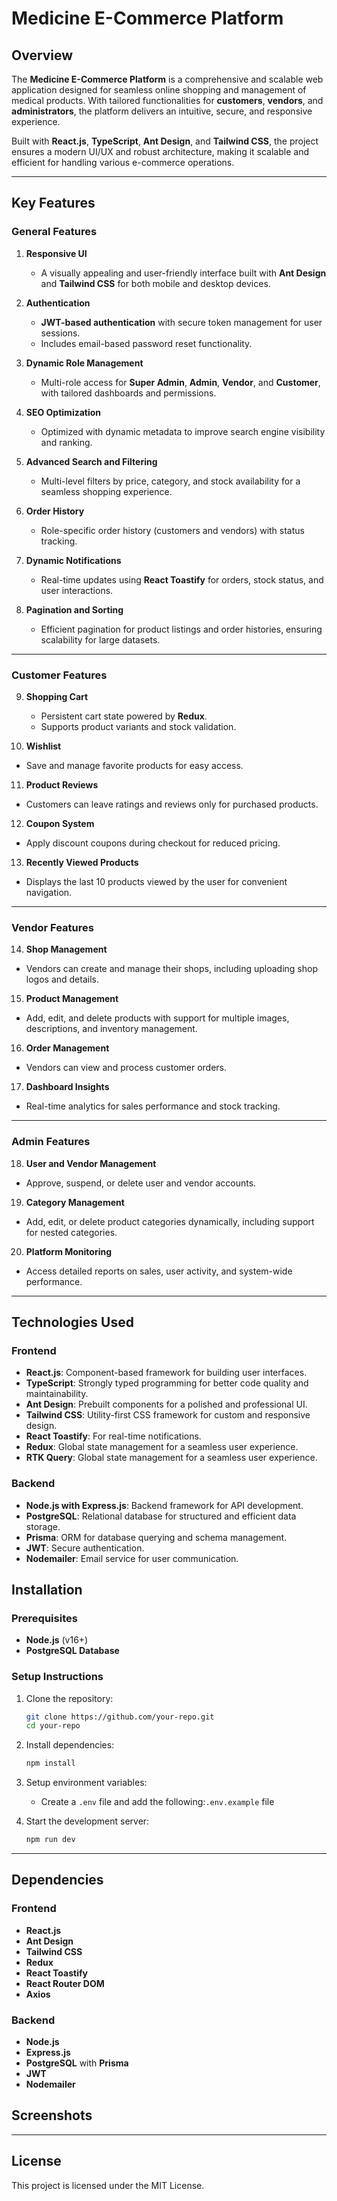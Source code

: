 # Medicine E-Commerce Platform

## Overview

The **Medicine E-Commerce Platform** is a comprehensive and scalable web application designed for seamless online shopping and management of medical products. With tailored functionalities for **customers**, **vendors**, and **administrators**, the platform delivers an intuitive, secure, and responsive experience.

Built with **React.js**, **TypeScript**, **Ant Design**, and **Tailwind CSS**, the project ensures a modern UI/UX and robust architecture, making it scalable and efficient for handling various e-commerce operations.

---

## Key Features

### General Features

1. **Responsive UI**

   - A visually appealing and user-friendly interface built with **Ant Design** and **Tailwind CSS** for both mobile and desktop devices.

2. **Authentication**

   - **JWT-based authentication** with secure token management for user sessions.
   - Includes email-based password reset functionality.

3. **Dynamic Role Management**

   - Multi-role access for **Super Admin**, **Admin**, **Vendor**, and **Customer**, with tailored dashboards and permissions.

4. **SEO Optimization**

   - Optimized with dynamic metadata to improve search engine visibility and ranking.

5. **Advanced Search and Filtering**

   - Multi-level filters by price, category, and stock availability for a seamless shopping experience.

6. **Order History**

   - Role-specific order history (customers and vendors) with status tracking.

7. **Dynamic Notifications**

   - Real-time updates using **React Toastify** for orders, stock status, and user interactions.

8. **Pagination and Sorting**
   - Efficient pagination for product listings and order histories, ensuring scalability for large datasets.

---

### Customer Features

9. **Shopping Cart**

   - Persistent cart state powered by **Redux**.
   - Supports product variants and stock validation.

10. **Wishlist**

- Save and manage favorite products for easy access.

11. **Product Reviews**

- Customers can leave ratings and reviews only for purchased products.

12. **Coupon System**

- Apply discount coupons during checkout for reduced pricing.

13. **Recently Viewed Products**

- Displays the last 10 products viewed by the user for convenient navigation.

---

### Vendor Features

14. **Shop Management**

- Vendors can create and manage their shops, including uploading shop logos and details.

15. **Product Management**

- Add, edit, and delete products with support for multiple images, descriptions, and inventory management.

16. **Order Management**

- Vendors can view and process customer orders.

17. **Dashboard Insights**

- Real-time analytics for sales performance and stock tracking.

---

### Admin Features

18. **User and Vendor Management**

- Approve, suspend, or delete user and vendor accounts.

19. **Category Management**

- Add, edit, or delete product categories dynamically, including support for nested categories.

20. **Platform Monitoring**

- Access detailed reports on sales, user activity, and system-wide performance.

---

## Technologies Used

### Frontend

- **React.js**: Component-based framework for building user interfaces.
- **TypeScript**: Strongly typed programming for better code quality and maintainability.
- **Ant Design**: Prebuilt components for a polished and professional UI.
- **Tailwind CSS**: Utility-first CSS framework for custom and responsive design.
- **React Toastify**: For real-time notifications.
- **Redux**: Global state management for a seamless user experience.
- **RTK Query**: Global state management for a seamless user experience.

### Backend

- **Node.js with Express.js**: Backend framework for API development.
- **PostgreSQL**: Relational database for structured and efficient data storage.
- **Prisma**: ORM for database querying and schema management.
- **JWT**: Secure authentication.
- **Nodemailer**: Email service for user communication.

## Installation

### Prerequisites

- **Node.js** (v16+)
- **PostgreSQL Database**

### Setup Instructions

1. Clone the repository:

   ```bash
   git clone https://github.com/your-repo.git
   cd your-repo
   ```

2. Install dependencies:

   ```bash
   npm install
   ```

3. Setup environment variables:

   - Create a `.env` file and add the following:`.env.example` file

4. Start the development server:
   ```bash
   npm run dev
   ```

---

## Dependencies

### Frontend

- **React.js**
- **Ant Design**
- **Tailwind CSS**
- **Redux**
- **React Toastify**
- **React Router DOM**
- **Axios**

### Backend

- **Node.js**
- **Express.js**
- **PostgreSQL** with **Prisma**
- **JWT**
- **Nodemailer**

## Screenshots

<!-- _Add screenshots of key pages here (e.g., Home Page, Product Details Page, Vendor Dashboard)._ -->

---

## License

This project is licensed under the MIT License.
